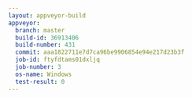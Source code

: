 ```yaml
---
layout: appveyor-build
appveyor:
  branch: master
  build-id: 36913406
  build-number: 431
  commit: aaa1822711e7d7ca96be9906854e94e217d23b3f
  job-id: ftyfdtams01dxljq
  job-number: 3
  os-name: Windows
  test-result: 0
---
```

